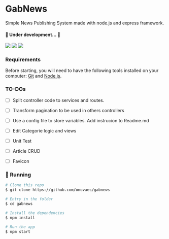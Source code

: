 # GabNews

Simple News Publishing System made with node.js and express framework.

#### 🚧  Under development...  🚧

<img src="https://img.shields.io/static/v1?label=node.js&message=v14&color=green">

<img src="https://img.shields.io/static/v1?label=express&message=v4.17&color=green">

<img src="https://img.shields.io/static/v1?label=pr&message=welcome&color=green">


### Requirements

Before starting, you will need to have the following tools installed on your computer:
[Git](https://git-scm.com) and [Node.js](https://nodejs.org/en/). 


### TO-DOs

- [ ] Split controller code to services and routes.
- [ ] Transform pagination to be used in others controllers
- [ ] Use a config file to store variables. Add instrucion to Readme.md
- [ ] Edit Categorie logic and views
- [ ] Unit Test
- [ ] Article CRUD
- [ ] Favicon


### 🎲 Running 

```bash
# Clone this repo
$ git clone https://github.com/onovaes/gabnews

# Entry in the folder
$ cd gabnews

# Install the dependencies
$ npm install

# Run the app
$ npm start
```